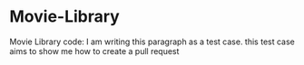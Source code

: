 # Movie-Library
Movie Library code: 
I am writing this paragraph as a test case. this test case aims to show me how to create a pull request

